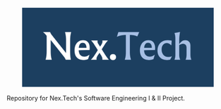 <p align="center">
  <a href="https://github.com/carlmitzchel/Nex.Tech">
    <img src="images/Nex.Tech.png" alt="Logo" width="433.33" height="180">
  </a>
  <br/>

Repository for Nex.Tech's Software Engineering I &amp; II Project.
  <p align="center">




